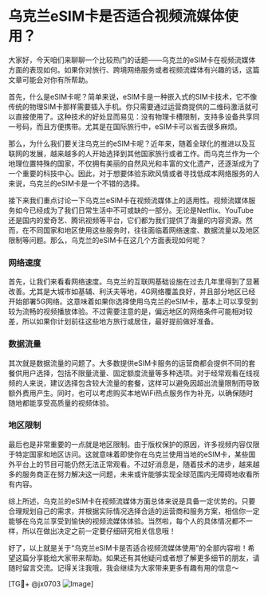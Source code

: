 # 乌克兰eSIM卡是否适合视频流媒体使用？

大家好，今天咱们来聊聊一个比较热门的话题——乌克兰的eSIM卡在视频流媒体方面的表现如何。如果你对旅行、跨境网络服务或者视频流媒体有兴趣的话，这篇文章可能会对你有所帮助。

首先，什么是eSIM卡呢？简单来说，eSIM卡是一种嵌入式的SIM卡技术，它不像传统的物理SIM卡那样需要插入手机。你只需要通过运营商提供的二维码激活就可以直接使用了。这种技术的好处显而易见：没有物理卡槽限制，支持多设备共享同一号码，而且方便携带。尤其是在国际旅行中，eSIM卡可以省去很多麻烦。

那么，为什么我们要关注乌克兰的eSIM卡呢？近年来，随着全球化的推进以及互联网的发展，越来越多的人开始选择到其他国家旅行或者工作。而乌克兰作为一个地理位置特殊的国家，不仅拥有美丽的自然风光和丰富的文化遗产，还逐渐成为了一个重要的科技中心。因此，对于想要体验东欧风情或者寻找低成本网络服务的人来说，乌克兰的eSIM卡是一个不错的选择。

接下来我们重点讨论一下乌克兰eSIM卡在视频流媒体上的适用性。视频流媒体服务如今已经成为了我们日常生活中不可或缺的一部分。无论是Netflix、YouTube还是国内的爱奇艺、腾讯视频等平台，它们都为我们提供了海量的内容资源。然而，在不同国家和地区使用这些服务时，往往面临着网络速度、数据流量以及地区限制等问题。那么，乌克兰的eSIM卡在这几个方面表现如何呢？

### 网络速度

首先，让我们来看看网络速度。乌克兰的互联网基础设施在过去几年里得到了显著改善。尤其是大城市如基辅、利沃夫等地，4G网络覆盖良好，并且部分地区已经开始部署5G网络。这意味着如果你选择使用乌克兰的eSIM卡，基本上可以享受到较为流畅的视频播放体验。不过需要注意的是，偏远地区的网络条件可能相对较差，所以如果你计划前往这些地方旅行或居住，最好提前做好准备。

### 数据流量

其次就是数据流量的问题了。大多数提供eSIM卡服务的运营商都会提供不同的套餐供用户选择，包括不限量流量、固定额度流量等多种选项。对于经常观看在线视频的人来说，建议选择包含较大流量的套餐，这样可以避免因超出流量限制而导致额外费用产生。同时，也可以考虑购买本地WiFi热点服务作为补充，以确保随时随地都能享受高质量的视频体验。

### 地区限制

最后也是非常重要的一点就是地区限制。由于版权保护的原因，许多视频内容仅限于特定国家和地区访问。这就意味着即使你在乌克兰使用当地的eSIM卡，某些国外平台上的节目可能仍然无法正常观看。不过好消息是，随着技术的进步，越来越多的服务商正在努力解决这一问题，未来或许能够实现全球范围内无障碍地收看所有内容。

综上所述，乌克兰的eSIM卡在视频流媒体方面总体来说是具备一定优势的。只要合理规划自己的需求，并根据实际情况选择合适的运营商和服务方案，相信你一定能够在乌克兰享受到愉快的视频流媒体体验。当然啦，每个人的具体情况都不一样，所以在做出决定之前一定要仔细研究相关信息哦！

好了，以上就是关于“乌克兰eSIM卡是否适合视频流媒体使用”的全部内容啦！希望这篇分享能给大家带来帮助。如果还有其他疑问或者想了解更多细节的朋友，请随时留言交流。记得关注我哦，我会继续为大家带来更多有趣有用的信息～ 

[TG💪+ @jx0703 ![Image](https://github.com/user-attachments/assets/dbca1d08-cadb-493c-b0ec-ad6f7a83f270)]